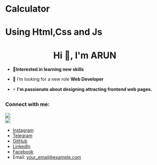 # Calculator
# Using Html,Css and Js



<h1 align="center">Hi 👋, I'm ARUN</h1>


- 🔶**Interested in learning new skills**
- 🤝 I’m looking for a new role **Web Developer**


- ⚡ **I'm passionate about designing attracting frontend web pages.**

<h3 align="left">Connect with me:</h3>

<a href="https://www.instagram.com/_arun_kumar.6/"><img src="https://img.shields.io/badge/Follow%20on%20Instagram-%40ARUN-orange" /></a>
<br>
<a href="https://arunkumarayinabathina.github.io/calculator/calculator/cal.html"><img src="https://img.shields.io/badge/Chrome-%40Calculator-blue" /></a>





 - [Instagram](https://www.instagram.com/your_instagram_username)
- [Telegram](https://t.me/your_telegram_channel)
- [GitHub](https://github.com/your_github_username)
- [LinkedIn](https://www.linkedin.com/in/your_linkedin_profile)
- [Facebook](https://www.facebook.com/your_facebook_profile)
- Email: your_email@example.com